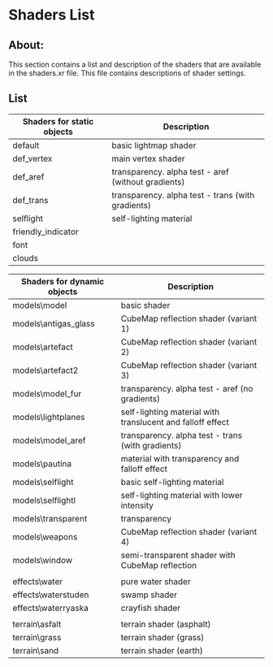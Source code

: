 # Shaders List

## About:
This section contains a list and description of the shaders that are available in the shaders.xr file. This file contains descriptions of shader settings.

## List

| Shaders for static objects | Description |
---|---|
| default | basic lightmap shader |
| def_vertex | main vertex shader |
| def_aref | transparency. alpha test - aref (without gradients) |
| def_trans | transparency. alpha test - trans (with gradients) |
| selflight | self-lighting material |
| friendly_indicator |  |
| font |  |
| clouds |  |

| Shaders for dynamic objects | Description |
---|---|
| models\model | basic shader |
| models\antigas_glass | CubeMap reflection shader (variant 1) |
| models\artefact | CubeMap reflection shader (variant 2) |
| models\artefact2 | CubeMap reflection shader (variant 3) |
| models\model_fur | transparency. alpha test - aref (no gradients) |
| models\lightplanes | self-lighting material with translucent and falloff effect |
| models\model_aref | transparency. alpha test - trans (with gradients) |
| models\pautina | material with transparency and falloff effect |
| models\selflight | basic self-lighting material |
| models\selflightl | self-lighting material with lower intensity |
| models\transparent | transparency |
| models\weapons | CubeMap reflection shader (variant 4) |
| models\window | semi-transparent shader with CubeMap reflection |
|  |  |
| effects\water | pure water shader |
| effects\waterstuden | swamp shader |
| effects\waterryaska | crayfish shader |
|  |  |
| terrain\asfalt | terrain shader (asphalt) |
| terrain\grass | terrain shader (grass) |
| terrain\sand | terrain shader (earth) |